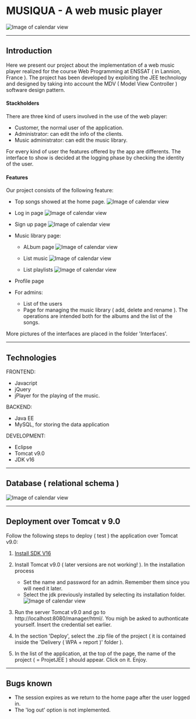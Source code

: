 # MUSIQUA - A web music player

 ![Image of calendar view](https://github.com/AAsmaou/ProjetJEETeam01/blob/main/Interfaces/home.png)
 
---

## Introduction

Here we present our project about the implementation of a web music player realized for the course Web Programming at ENSSAT ( in Lannion, France ). The project has been developed by exploiting the JEE technology and designed by taking into account the MDV ( Model View Controller ) software design pattern.

#### Stackholders
There are three kind of users involved in the use of the web player:
* Customer, the normal user of the application. 
* Administrator: can edit the info of the clients.
* Music administrator: can edit the music library.

For every kind of user the features offered by the app are differents. The interface to show is decided at the logging phase by checking the identity of the user. 

#### Features
Our project consists of the following feature:
* Top songs showed at the home page.
![Image of calendar view](https://github.com/AAsmaou/ProjetJEETeam01/blob/main/Interfaces/topsongs.png)
* Log in page
  ![Image of calendar view]( https://github.com/AAsmaou/ProjetJEETeam01/blob/main/Interfaces/login.png)
* Sign up page
 ![Image of calendar view](https://github.com/AAsmaou/ProjetJEETeam01/blob/main/Interfaces/signup.png)
* Music library page:
  * ALbum page
  ![Image of calendar view](https://github.com/AAsmaou/ProjetJEETeam01/blob/main/Interfaces/Client%20interface/albumClient.png)
  
   * List music
   ![Image of calendar view](https://github.com/AAsmaou/ProjetJEETeam01/blob/main/Interfaces/Client%20interface/listmusicClient.png)
 
   * List playlists
    ![Image of calendar view](https://github.com/AAsmaou/ProjetJEETeam01/blob/main/Interfaces/Client%20interface/myplaylistClient.png)
    
* Profile page
* For admins:
  * List of the users
  * Page for managing the music library ( add, delete and rename ). The operations are intended both for the albums and the list of the songs. 

More pictures of the interfaces are placed in the folder 'Interfaces'.


---

## Technologies
FRONTEND:
* Javacript
* jQuery
* jPlayer for the playing of the music. 

BACKEND:
* Java EE
* MySQL, for storing the data application

DEVELOPMENT:
* Eclipse
* Tomcat v9.0
* JDK v16

---


## Database ( relational schema )
![Image of calendar view](https://github.com/AAsmaou/ProjetJEETeam01/blob/main/DBB/relational%20diagram.png)


---

## Deployment over Tomcat v 9.0
Follow the following steps to deploy ( test ) the application over Tomcat v9.0:
1. [Install SDK V16](https://www.oracle.com/java/technologies/javase-jdk16-downloads.html)
2. Install Tomcat v9.0 ( later versions are not working! ). In the installation process 
   * Set the name and password for an admin. Remember them since you will need it later. 
   * Select the jdk previously installed by selecting its installation folder.
   ![Image of calendar view](https://github.com/AAsmaou/ProjetJEETeam01/blob/main/Docs/sdkTomcatInstallation.png)
   
4. Run the server Tomcat v9.0 and go to http://localhost:8080/manager/html/. You migh be asked to authonticate yourself. Insert the credential set earlier. 
5. In the section 'Deploy', select the .zip file of the project ( it is contained inside the 'Delivery ( WPA + report )' folder ). 
6. In the list of the application, at the top of the page, the name of the project ( = ProjetJEE ) should appear. Click on it. Enjoy. 


---

## Bugs known

* The session expires as we return to the home page after the user logged in. 
* The 'log out' option is not implemented. 
